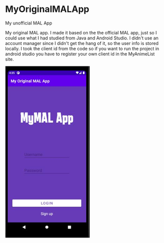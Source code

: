 # MyOriginalMALApp
My unofficial MAL App


My original MAL app. I made it based on the the official MAL app, just so I could use what I had studied from Java and Android Studio. I didn't use an account manager since
I didn't get the hang of it, so the user info is stored locally. I took the client id from the code so if you want to run the project in android studio you have to register your own client id in the MyAnimeList site.

![Screenshot](MyAnimeListAppProject/Login.jpg)

